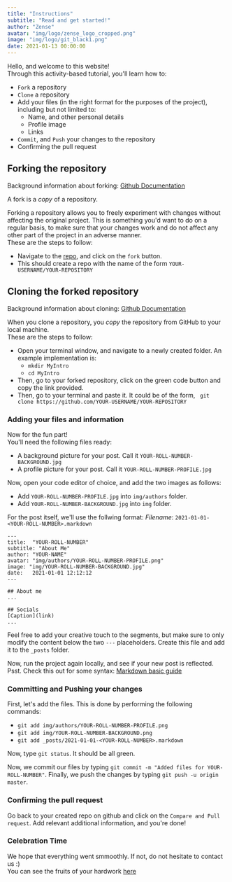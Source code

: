 ```yaml
---
title: "Instructions"
subtitle: "Read and get started!"
author: "Zense"
avatar: "img/logo/zense_logo_cropped.png"
image: "img/logo/git_black1.png"
date: 2021-01-13 00:00:00
---
```


Hello, and welcome to this website!  
Through this activity-based tutorial, you'll learn how to:

- `Fork` a repository
- `Clone` a repository
- Add your files (in the right format for the purposes of the project), including but not limited to:
  - Name, and other personal details
  - Profile image
  - Links
- `Commit`, and `Push` your changes to the repository
- Confirming the pull request

## Forking the repository

Background information about forking: [Github Documentation](https://docs.github.com/en/free-pro-team@latest/github/getting-started-with-github/fork-a-repo)

A fork is a _copy_ of a repository.

Forking a repository allows you to freely experiment with changes without affecting the original project. This is something you'd want to do on a regular basis, to make sure that your changes work and do not affect any other part of the project in an adverse manner.  
These are the steps to follow:

- Navigate to the [repo](https://github.com/zense/JuniorsGitTutorial), and click on the `fork` button.
- This should create a repo with the name of the form `YOUR-USERNAME/YOUR-REPOSITORY`

## Cloning the forked repository

Background information about cloning: [Github Documentation](https://docs.github.com/en/free-pro-team@latest/github/creating-cloning-and-archiving-repositories/cloning-a-repository)

When you clone a repository, you _copy_ the repository from GitHub to your local machine.  
These are the steps to follow:

- Open your terminal window, and navigate to a newly created folder. An example implementation is:
  - `mkdir MyIntro`
  - `cd MyIntro`
- Then, go to your forked repository, click on the green code button and copy the link provided.
- Then, go to your terminal and paste it. It could be of the form, ` git clone https://github.com/YOUR-USERNAME/YOUR-REPOSITORY`

### Adding your files and information

Now for the fun part!  
You'll need the following files ready:

- A background picture for your post. Call it `YOUR-ROLL-NUMBER-BACKGROUND.jpg`
- A profile picture for your post. Call it `YOUR-ROLL-NUMBER-PROFILE.jpg`

Now, open your code editor of choice, and add the two images as follows:

- Add `YOUR-ROLL-NUMBER-PROFILE.jpg` into `img/authors` folder.
- Add `YOUR-ROLL-NUMBER-BACKGROUND.jpg` into `img` folder.

For the post itself, we'll use the follwing format:
_Filename_: `2021-01-01-<YOUR-ROLL-NUMBER>.markdown`

```
---
title:  "YOUR-ROLL-NUMBER"
subtitle: "About Me"
author: "YOUR-NAME"
avatar: "img/authors/YOUR-ROLL-NUMBER-PROFILE.png"
image: "img/YOUR-ROLL-NUMBER-BACKGROUND.jpg"
date:   2021-01-01 12:12:12
---

## About me
...

## Socials
[Caption](link)
...
```

Feel free to add your creative touch to the segments, but make sure to only modify the content below the two `---` placeholders. Create this file and add it to the `_posts` folder.

Now, run the project again locally, and see if your new post is reflected.  
Psst. Check this out for some syntax: [Markdown basic guide](https://www.markdownguide.org/basic-syntax/)

### Committing and Pushing your changes

First, let's add the files. This is done by performing the following commands:

- `git add img/authors/YOUR-ROLL-NUMBER-PROFILE.png`
- `git add img/YOUR-ROLL-NUMBER-BACKGROUND.png`
- `git add _posts/2021-01-01-<YOUR-ROLL-NUMBER>.markdown`

Now, type `git status`. It should be all green.

Now, we commit our files by typing `git commit -m "Added files for YOUR-ROLL-NUMBER"`.
Finally, we push the changes by typing `git push -u origin master`.

### Confirming the pull request

Go back to your created repo on github and click on the `Compare and Pull request`. Add relevant additional information, and you're done!

### Celebration Time

We hope that everything went smmoothly. If not, do not hesitate to contact us :)  
You can see the fruits of your hardwork [here](https://zense.co.in/JuniorsGitTutorial/)
